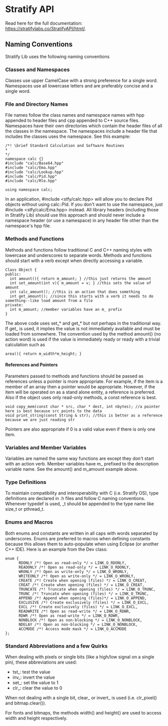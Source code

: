# Stratify API

Read here for the full documentation: https://stratifylabs.co/StratifyAPI/html/.

## Naming Conventions

Stratify Lib uses the following naming conventions

### Classes and Namespaces

Classes use upper CamelCase with a strong preference for a single word. Namespaces use all lowercase letters and are preferably concise and a single word.

### File and Directory Names

File names follow the class names and namespace names with hpp appended to header files and cpp appended to C++ source files.  Namespaces have their own directories which contain the header files of all the classes in the namespace.  The namespaces include a header file that includes the classes uses the namespace.  See this example:

    /*! \brief Standard Calculation and Software Routines
    *
    */
    namespace calc {}
    #include "calc/Base64.hpp"
    #include "calc/Ema.hpp"
    #include "calc/Lookup.hpp"
    #include "calc/Pid.hpp"
    #include "calc/Rle.hpp"
    
    using namespace calc;

In an application, #include <stfy/calc.hpp> will allow you to declare Pid objects without using calc::Pid.  If you don't want to use the namespace, just #include <stfy/calc/Ema.hpp> instead.  All library headers (including those in Stratify Lib) should use this approach and should never include a namespace header (or use a namespace) in any header file other than the namespace's hpp file.

### Methods and Functions

Methods and functions follow traditional C and C++ naming styles with lowercase and underscores to separate words.  Methods and functions should start with a verb except when directly accessing a variable.

    Class Object {
    public:
      int amount(){ return m_amount; } //this just returns the amount
      int set_amount(int v){ m_amount = v; } //this sets the value of amount
      int calc_amount(); //this is an action that does something 
      int get_amount(); //since this starts with a verb it needs to do something--like load amount from a file
    private:
      int m_amount; //member variables have an m_ prefix
    }

The above code uses set_* and get_* but not perhaps in the traditional way.  If get_ is used, it implies the value is not immediately available and must be loaded from somewhere.  The convention used by the method amount() (no action word) is used if the value is immediately ready or ready with a trivial calculation such as

    area(){ return m_width*m_height; }

#### References and Pointers

Parameters passed to methods and functions should be passed as references unless a pointer is more appropriate.  For example, if the item is a member of an array then a pointer would be appropriate. 
However, if the item will be operated on as a stand alone entity, a reference is preferred.  Also if the object uses only read-only methods, a const reference is best.

	void copy_mem(const char * src, char * dest, int nbytes); //a pointer here is best because src points to the data
	void print_string(const String & str); //this is better as a reference because we are just reading str
	
Pointers are also appropriate if 0 is a valid value even if there is only one item.

### Variables and Member Variables

Variables are named the same way functions are except they don't start with an action verb.  Member variables have m_ prefixed to the description variable name.  See the amount() and m_amount example above.

### Type Definitions

To maintain compatibility and interoperability with C (i.e. Stratify OS), type definitions are declared in .h files and follow C naming conventions.  Whenever typedef is used, _t should be appended to the type name like size_t or pthread_t.

### Enums and Macros

Both enums and constants are written in all caps with words separated by underscores. Enums are preferred to macros when defining constants because this allows them to auto-populate when using Eclipse (or another C++ IDE).  Here is an example from the Dev class:

    enum {
		  RDONLY /*! Open as read-only */ = LINK_O_RDONLY,
		  READONLY /*! Open as read-only */ = LINK_O_RDONLY,
		  WRONLY /*! Open as write-only */ = LINK_O_WRONLY,
		  WRITEONLY /*! Open as write-only */ = LINK_O_WRONLY,
		  CREATE /*! Create when opening (files) */ = LINK_O_CREAT,
		  CREAT /*! Create when opening (files) */ = LINK_O_CREAT,
		  TRUNCATE /*! Truncate when opening (files) */ = LINK_O_TRUNC,
		  TRUNC /*! Truncate when opening (files) */ = LINK_O_TRUNC,
		  APPEND /*! Append when opening (files)*/ = LINK_O_APPEND,
		  EXCLUSIVE /*! Create exclusively (files) */ = LINK_O_EXCL,
		  EXCL /*! Create exclusively (files) */ = LINK_O_EXCL,
		  READWRITE /*! Open as read-write */ = LINK_O_RDWR,
		  RDWR /*! Open as read-write */ = LINK_O_RDWR,
		  NONBLOCK /*! Open as non-blocking */ = LINK_O_NONBLOCK,
		  NDELAY /*! Open as non-blocking */ = LINK_O_NONBLOCK,
		  ACCMODE /*! Access mode mask */ = LINK_O_ACCMODE
	};

### Standard Abbreviations and a few Quirks

When dealing with pixels or single bits (like a high/low signal on a single pin), these abbreviations are used:

- tst_: test the value
- inv_: invert the value
- set_: set the value to 1
- clr_: clear the value to 0

When not dealing with a single bit, clear_ or invert_ is used (i.e. clr_pixel() and bitmap.clear()).

For fonts and bitmaps, the methods width() and height() are used to access width and height respectively.






